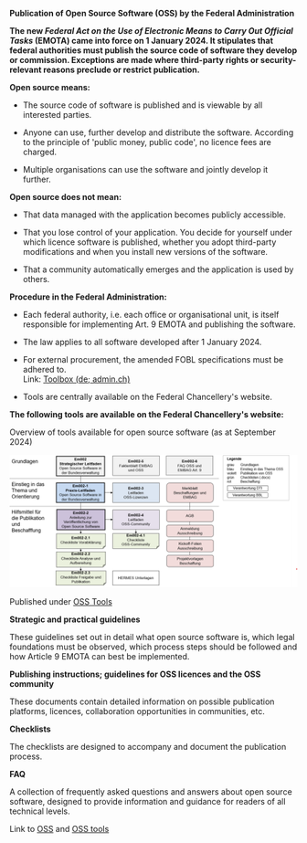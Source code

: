 **Publication of Open Source Software (OSS) by the Federal
Administration**

**The new *Federal Act on the Use of Electronic Means to Carry Out
Official Tasks* (EMOTA) came into force on 1 January 2024. It stipulates
that federal authorities must publish the source code of software they
develop or commission. Exceptions are made where third-party rights or
security-relevant reasons preclude or restrict publication.**

**Open source means:**

  - The source code of software is published and is viewable by all
    interested parties.

  - Anyone can use, further develop and distribute the software.
    According to the principle of 'public money, public code', no
    licence fees are charged.

  - Multiple organisations can use the software and jointly develop it
    further.

**Open source does not mean:**

  - That data managed with the application becomes publicly accessible.

  - That you lose control of your application. You decide for yourself
    under which licence software is published, whether you adopt
    third-party modifications and when you install new versions of the
    software.

  - That a community automatically emerges and the application is used
    by others.

**Procedure in the Federal Administration:**

  - Each federal authority, i.e. each office or organisational unit, is
    itself responsible for implementing Art. 9 EMOTA and publishing the
    software.

  - The law applies to all software developed after 1 January 2024.

  - For external procurement, the amended FOBL specifications must be
    adhered to.  
    Link: [Toolbox (de;
    admin.ch)](https://intranet.bbl.admin.ch/bbl_kp/de/home/informatik/beschaffung-buerotechnik-informatik-des-bbl/werkzeugkasten.html)

<!-- end list -->

  - Tools are centrally available on the Federal Chancellery's website.

**The following tools are available on the Federal Chancellery's
website:**

Overview of tools available for open source software (as at September
2024)

![](./docs/en//assets/em002-5//media/image1.png)

Published under [OSS
Tools](https://www.bk.admin.ch/bk/en/home/digitale-transformation-ikt-lenkung/bundesarchitektur/open_source_software/hilfsmittel_oss.html)

**Strategic and practical guidelines**

These guidelines set out in detail what open source software is, which
legal foundations must be observed, which process steps should be
followed and how Article 9 EMOTA can best be implemented.

**Publishing instructions; guidelines for OSS licences and the OSS
community**

These documents contain detailed information on possible publication
platforms, licences, collaboration opportunities in communities, etc.

**Checklists**

The checklists are designed to accompany and document the publication
process.

**FAQ**

A collection of frequently asked questions and answers about open source
software, designed to provide information and guidance for readers of
all technical levels.

Link to
[OSS](https://www.bk.admin.ch/bk/en/home/digitale-transformation-ikt-lenkung/bundesarchitektur/open_source_software.html)
and [OSS
tools](https://www.bk.admin.ch/bk/en/home/digitale-transformation-ikt-lenkung/bundesarchitektur/open_source_software/hilfsmittel_oss.html)

